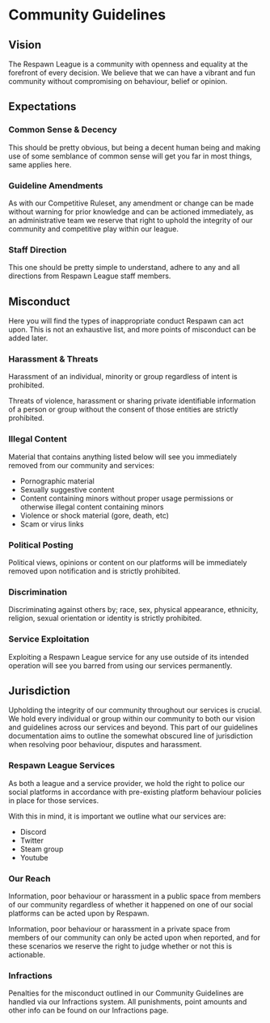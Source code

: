 # Community Guidelines

## Vision
The Respawn League is a community with openness and equality at the forefront of every decision. We believe that we can have a vibrant and fun community without compromising on behaviour, belief or opinion.

## Expectations
### Common Sense & Decency
This should be pretty obvious, but being a decent human being and making use of some semblance of common sense will get you far in most things, same applies here.

### Guideline Amendments
As with our Competitive Ruleset, any amendment or change can be made without warning for prior knowledge and can be actioned immediately, as an administrative team we reserve that right to uphold the integrity of our community and competitive play within our league.

### Staff Direction
This one should be pretty simple to understand, adhere to any and all directions from Respawn League staff members.

## Misconduct
Here you will find the types of inappropriate conduct Respawn can act upon. This is not an exhaustive list, and more points of misconduct can be added later.

### Harassment & Threats
Harassment of an individual, minority or group regardless of intent is prohibited.

Threats of violence, harassment or sharing private identifiable information of a person or group without the consent of those entities are strictly prohibited.

### Illegal Content
Material that contains anything listed below will see you immediately removed from our community and services:
- Pornographic material
- Sexually suggestive content
- Content containing minors without proper usage permissions or otherwise illegal content containing minors
- Violence or shock material (gore, death, etc)
- Scam or virus links

### Political Posting
Political views, opinions or content on our platforms will be immediately removed upon notification and is strictly prohibited.

### Discrimination
Discriminating against others by; race, sex, physical appearance, ethnicity, religion, sexual orientation or identity is strictly prohibited. 

### Service Exploitation
Exploiting a Respawn League service for any use outside of its intended operation will see you barred from using our services permanently.

## Jurisdiction
Upholding the integrity of our community throughout our services is crucial. We hold every individual or group within our community to both our vision and guidelines across our services and beyond. This part of our guidelines documentation aims to outline the somewhat obscured line of jurisdiction when resolving poor behaviour, disputes and harassment. 

### Respawn League Services
As both a league and a service provider, we hold the right to police our social platforms in accordance with pre-existing platform behaviour policies in place for those services.

With this in mind, it is important we outline what our services are:
- Discord
- Twitter
- Steam group
- Youtube

### Our Reach
Information, poor behaviour or harassment in a public space from members of our community regardless of whether it happened on one of our social platforms can be acted upon by Respawn.

Information, poor behaviour or harassment in a private space from members of our community can only be acted upon when reported, and for these scenarios we reserve the right to judge whether or not this is actionable.

### Infractions
Penalties for the misconduct outlined in our Community Guidelines are handled via our Infractions system. All punishments, point amounts and other info can be found on our Infractions page.
